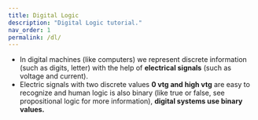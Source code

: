 ```yaml
---
title: Digital Logic
description: "Digital Logic tutorial."
nav_order: 1
permalink: /dl/
---
```


- In digital machines (like computers) we represent discrete information (such as digits, letter) with the help of **electrical signals** (such as voltage and current).
- Electric signals with two discrete values **0 vtg and high vtg** are easy to recognize and human logic is also binary (like true or false, see propositional logic for more information), **digital systems use binary values.**
